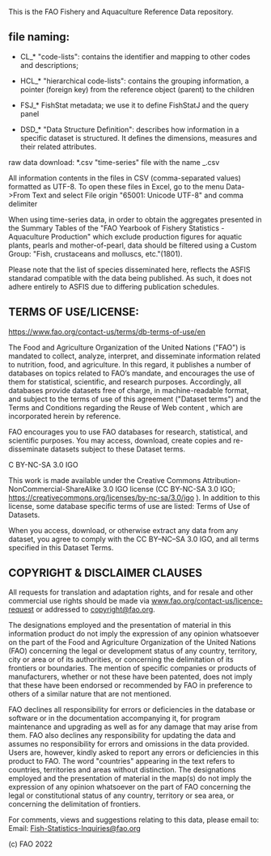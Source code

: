 This is the FAO Fishery and Aquaculture Reference Data repository.


file naming:
-------------

- CL_*   "code-lists": contains the identifier and mapping to other codes and descriptions; 

- HCL_*  "hierarchical code-lists": contains the grouping information, a pointer (foreign key) from the reference object (parent) to the children

- FSJ_*  FishStat metadata; we use it to define FishStatJ and the query panel

- DSD_* "Data Structure Definition": describes how information in a specific dataset is structured. It defines the dimensions, measures and their related attributes. 

raw data download:
*.csv  "time-series" file with the name <DATASET>_<TIMESERIES>.csv


All information contents in the files in CSV (comma-separated values) formatted as UTF-8. 
To open these files in Excel, go to the menu
Data->From Text and select File origin "65001: Unicode UTF-8" and comma delimiter

When using time-series data, in order to obtain the aggregates presented in the 
Summary Tables of the "FAO Yearbook of Fishery Statistics - Aquaculture Production" which exclude production figures 
for aquatic plants, pearls and mother-of-pearl, data should be filtered using a Custom Group:
"Fish, crustaceans and molluscs, etc."(1801).

Please note that the list of species disseminated here, reflects the ASFIS standarad compatible with the data being published.
As such, it does not adhere entirely to ASFIS due to differing publication schedules.

TERMS OF USE/LICENSE:
--------------------
https://www.fao.org/contact-us/terms/db-terms-of-use/en

The Food and Agriculture Organization of the United Nations ("FAO") is mandated to collect, analyze, interpret, and disseminate information related to nutrition, food, and agriculture.
In this regard, it publishes a number of databases on topics related to FAO’s mandate, and encourages the use of them for statistical, scientific, and research purposes. 
Accordingly, all databases provide datasets free of charge, in machine-readable format, and subject to the terms of use of this agreement ("Dataset terms") and the Terms and Conditions regarding the Reuse of Web content , which are incorporated herein by reference.

FAO encourages you to use FAO databases for research, statistical, and scientific purposes. You may access, download, create copies and re-disseminate datasets subject to these Dataset terms.

C BY-NC-SA 3.0 IGO

This work is made available under the Creative Commons Attribution-NonCommercial-ShareAlike 3.0 IGO license (CC BY-NC-SA 3.0 IGO; https://creativecommons.org/licenses/by-nc-sa/3.0/igo ). In addition to this license, some database specific terms of use are listed: Terms of Use of Datasets.

When you access, download, or otherwise extract any data from any dataset, you agree to comply with the CC BY–NC–SA 3.0 IGO, and all terms specified in this Dataset Terms.

COPYRIGHT & DISCLAIMER CLAUSES
-----------------------------
All requests for translation and adaptation rights, and for resale and other commercial use rights should be made via www.fao.org/contact-us/licence-request or addressed to copyright@fao.org.

The designations employed and the presentation of material in this information product do not imply the expression of any opinion whatsoever on the part of the Food and Agriculture Organization of the United Nations (FAO) concerning the legal or development status of any country, territory, city or area or of its authorities, or concerning the delimitation of its frontiers or boundaries. The mention of specific companies or products of manufacturers, whether or not these have been patented, does not imply that these have been endorsed or recommended by FAO in preference to others of a similar nature that are not mentioned.

FAO declines all responsibility for errors or deficiencies in the database or software or in the documentation accompanying it, for program maintenance and upgrading as well as for any damage that may arise from them. FAO also declines any responsibility for updating the data and assumes no responsibility for errors and omissions in the data provided. Users are, however, kindly asked to report any errors or deficiencies in this product to FAO.
The word "countries" appearing in the text refers to countries, territories and areas without distinction. 
The designations employed and the presentation of material in the map(s) do not imply the expression of any opinion whatsoever on the part of FAO concerning the legal or constitutional status of any country, territory or sea area, or concerning the delimitation of frontiers.

For comments, views and suggestions relating to this data, please email to:
Email: Fish-Statistics-Inquiries@fao.org

(c) FAO 2022
